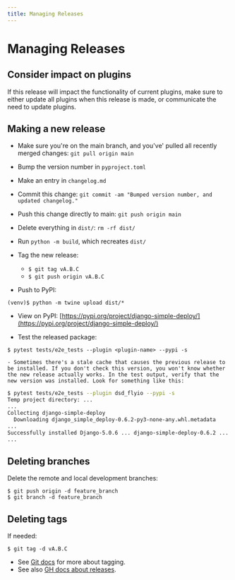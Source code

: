 ```yaml
---
title: Managing Releases
---
```


Managing Releases
===


Consider impact on plugins
---

If this release will impact the functionality of current plugins, make sure to either update all plugins when this release is made, or communicate the need to update plugins.


Making a new release
---

- Make sure you're on the main branch, and you've' pulled all recently merged changes: `git pull origin main`
- Bump the version number in `pyproject.toml`
- Make an entry in `changelog.md`
- Commit this change: `git commit -am "Bumped version number, and updated changelog."`
- Push this change directly to main: `git push origin main`
- Delete everything in `dist/`: `rm -rf dist/`
- Run `python -m build`, which recreates `dist/`
- Tag the new release:
    - `$ git tag vA.B.C`
    - `$ git push origin vA.B.C`

- Push to PyPI:
```
(venv)$ python -m twine upload dist/*
```

- View on PyPI:
[https://pypi.org/project/django-simple-deploy/](https://pypi.org/project/django-simple-deploy/)

- Test the released package:
```
$ pytest tests/e2e_tests --plugin <plugin-name> --pypi -s
```

    - Sometimes there's a stale cache that causes the previous release to be installed. If you don't check this version, you won't know whether the new release actually works. In the test output, verify that the new version was installed. Look for something like this:

```sh
$ pytest tests/e2e_tests --plugin dsd_flyio --pypi -s
Temp project directory: ...
...
Collecting django-simple-deploy
  Downloading django_simple_deploy-0.6.2-py3-none-any.whl.metadata
...
Successfully installed Django-5.0.6 ... django-simple-deploy-0.6.2 ...
...
```

Deleting branches
---

Delete the remote and local development branches:

```
$ git push origin -d feature_branch
$ git branch -d feature_branch
```

Deleting tags
---

If needed:

```
$ git tag -d vA.B.C
```

- See [Git docs](https://git-scm.com/book/en/v2/Git-Basics-Tagging) for more about tagging.
- See also [GH docs about releases](https://docs.github.com/en/repositories/releasing-projects-on-github/managing-releases-in-a-repository).
